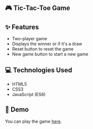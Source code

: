 ## 🎮 Tic-Tac-Toe Game

## ✨ Features
- Two-player game
- Displays the winner or if it's a draw
- Reset button to reset the game
- New game button to start a new game

## 💻 Technologies Used
- HTML5
- CSS3
- JavaScript (ES6)

## 🚀 Demo
You can play the game [here](https://ishitadutta1306.github.io/Tic-Tac-Toe/). 
